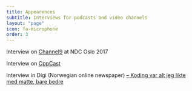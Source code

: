```yaml
---
title: Appearences
subtitle: Interviews for podcasts and video channels
layout: "page"
icon: fa-microphone
order: 3
---
```


Interview on [Channel9](https://channel9.msdn.com/Events/NDC/NDC-Oslo-2017/C9L15) at NDC Oslo 2017

Interview on [CppCast](http://cppcast.com/2017/09/patricia-aas/)

Interview in Digi (Norwegian online newspaper) [– Koding var alt jeg likte med matte, bare bedre](https://www.digi.no/artikler/koding-var-alt-jeg-likte-med-matte-bare-bedre/415558?key=nNywxlU6)